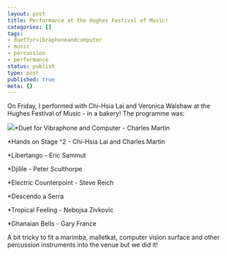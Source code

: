 ```yaml
---
layout: post
title: Performance at the Hughes Festival of Music!
categories: []
tags:
- duetforvibraphoneandcomputer
- music
- percussion
- performance
status: publish
type: post
published: true
meta: {}
---
```


On Friday, I performed with Chi-Hsia Lai and Veronica Walshaw at the Hughes Festival of Music - in a bakery! The programme was:

![](/squarespace_images/production_1370812_16892027__KBlvp5i4Mkk_SrWEIErmpEI_AAAAAAAABo0_9W7XzFQF61g_s320_18092009868.jpg_)*Duet for Vibraphone and Computer - Charles Martin


*Hands on Stage ^2 - Chi-Hsia Lai and Charles Martin


*Libertango - Eric Sammut


*Djilile - Peter Sculthorpe


*Electric Counterpoint - Steve Reich


*Descendo a Serra


*Tropical Feeling - Nebojsa Zivkovic


*Ghanaian Bells - Gary France

A bit tricky to fit a marimba, malletkat, computer vision surface and other percussion instruments into the venue but we did it!
